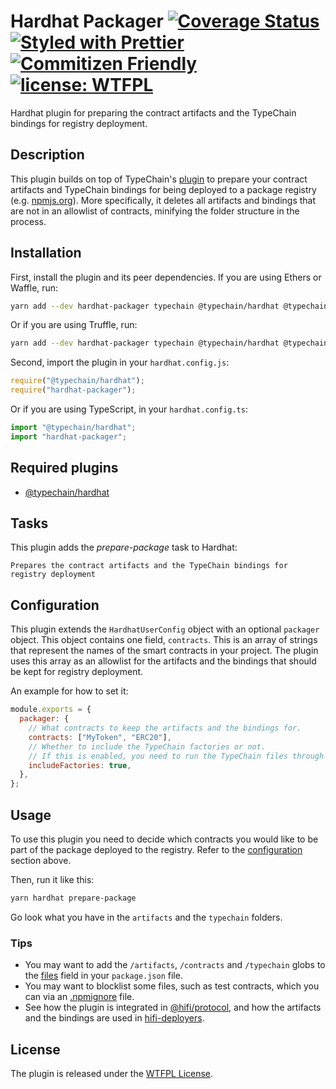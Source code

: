 # Hardhat Packager [![Coverage Status](https://coveralls.io/repos/github/paulrberg/hardhat-packager/badge.svg?branch=main)](https://coveralls.io/github/paulrberg/hardhat-packager?branch=main) [![Styled with Prettier](https://img.shields.io/badge/code_style-prettier-ff69b4.svg)](https://prettier.io) [![Commitizen Friendly](https://img.shields.io/badge/commitizen-friendly-brightgreen.svg)](http://commitizen.github.io/cz-cli/) [![license: WTFPL](https://img.shields.io/badge/license-WTFPL-yellow.svg)](https://spdx.org/licenses/WTFPL.html)

Hardhat plugin for preparing the contract artifacts and the TypeChain bindings for registry deployment.

## Description

This plugin builds on top of TypeChain's [plugin](https://github.com/ethereum-ts/TypeChain/tree/master/packages/hardhat)
to prepare your contract artifacts and TypeChain bindings for being deployed to a package registry (e.g.
[npmjs.org](https://npmjs.org)). More specifically, it deletes all artifacts and bindings that are not in an allowlist of
contracts, minifying the folder structure in the process.

## Installation

First, install the plugin and its peer dependencies. If you are using Ethers or Waffle, run:

```sh
yarn add --dev hardhat-packager typechain @typechain/hardhat @typechain/ethers-v5
```

Or if you are using Truffle, run:

```sh
yarn add --dev hardhat-packager typechain @typechain/hardhat @typechain/truffle-v5
```

Second, import the plugin in your `hardhat.config.js`:

```js
require("@typechain/hardhat");
require("hardhat-packager");
```

Or if you are using TypeScript, in your `hardhat.config.ts`:

```ts
import "@typechain/hardhat";
import "hardhat-packager";
```

## Required plugins

- [@typechain/hardhat](https://github.com/ethereum-ts/TypeChain/tree/master/packages/hardhat)

## Tasks

This plugin adds the _prepare-package_ task to Hardhat:

```
Prepares the contract artifacts and the TypeChain bindings for registry deployment
```

## Configuration

This plugin extends the `HardhatUserConfig` object with an optional `packager` object. This object contains one field,
`contracts`. This is an array of strings that represent the names of the smart contracts in your project. The plugin
uses this array as an allowlist for the artifacts and the bindings that should be kept for registry deployment.

An example for how to set it:

```js
module.exports = {
  packager: {
    // What contracts to keep the artifacts and the bindings for.
    contracts: ["MyToken", "ERC20"],
    // Whether to include the TypeChain factories or not.
    // If this is enabled, you need to run the TypeChain files through the TypeScript compiler before shipping to the registry.
    includeFactories: true,
  },
};
```

## Usage

To use this plugin you need to decide which contracts you would like to be part of the package deployed to the registry.
Refer to the [configuration](./README.md#configuration) section above.

Then, run it like this:

```sh
yarn hardhat prepare-package
```

Go look what you have in the `artifacts` and the `typechain` folders.

### Tips

- You may want to add the `/artifacts`, `/contracts` and `/typechain` globs to the
  [files](https://docs.npmjs.com/cli/v7/configuring-npm/package-json#files) field in your `package.json` file.
- You may want to blocklist some files, such as test contracts, which you can via an
  [.npmignore](https://docs.npmjs.com/cli/v7/using-npm/developers#keeping-files-out-of-your-package) file.
- See how the plugin is integrated in [@hifi/protocol](https://github.com/hifi-finance/hifi), and how the artifacts and
  the bindings are used in [hifi-deployers](https://github.com/hifi-finance/hifi-deployers).

## License

The plugin is released under the [WTFPL License](./LICENSE.md).
